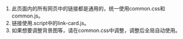 1. 此页面内的所有网页中的链接都是通用的，统一使用common.css和common.js。
2. 链接使用.script中的link-card.js。
3. 如果想要调整背景图等，请在common.css中调整，调整后全局自动使用。
